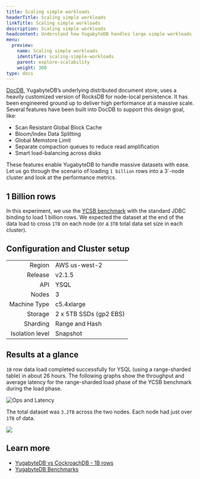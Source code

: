 ```yaml
---
title: Scaling simple workloads
headerTitle: Scaling simple workloads
linkTitle: Scaling simple workloads
description: Scaling simple workloads
headcontent: Understand how YugabyteDB handles large simple workloads
menu:
  preview:
    name: Scaling simple workloads
    identifier: scaling-simple-workloads
    parent: explore-scalability
    weight: 300
type: docs
---
```



[DocDB](../../../architecture/docdb/), YugabyteDB’s underlying distributed document store, uses a heavily customized version of RocksDB for node-local persistence. It has been engineered ground up to deliver high performance at a massive scale. Several features have been built into DocDB to support this design goal, like:

- Scan Resistant Global Block Cache
- Bloom/Index Data Splitting
- Global Memstore Limit
- Separate compaction queues to reduce read amplification
- Smart load-balancing across disks

These features enable YugabyteDB to handle massive datasets with ease. Let us go through the scenario of loading `1 billion` rows into a 3`-node cluster and look at the performance metrics.

## 1 Billion rows

In this experiment, we use the [YCSB benchmark](https://github.com/brianfrankcooper/YCSB/wiki) with the standard JDBC binding to load 1 billion rows. We expected the dataset at the end of the data load to cross `1TB` on each node (or a `3TB` total data set size in each cluster).

## Configuration and Cluster setup

|                 |                        |
| --------------: | :--------------------- |
|          Region | AWS us-west-2          |
|         Release | v2.1.5                 |
|             API | YSQL                   |
|           Nodes | 3                      |
|    Machine Type | c5.4xlarge             |
|         Storage | 2 x 5TB SSDs (gp2 EBS) |
|        Sharding | Range and Hash         |
| Isolation level | Snapshot               |

## Results at a glance

`1B` row data load completed successfully for YSQL (using a range-sharded table) in about 26 hours. The following graphs show the throughput and average latency for the range-sharded load phase of the YCSB benchmark during the load phase.

![Ops and Latency](https://www.yugabyte.com/wp-content/uploads/2020/05/YugabyteDB-1B-data-load-completed-successfully-1024x369.png)

The total dataset was `3.2TB` across the two nodes. Each node had just over `1TB` of data.

![](https://www.yugabyte.com/wp-content/uploads/2020/05/YugabyteDB-high-performance-with-low-SSTable-file-count-and-read-amplification.png)

## Learn more

- [YugabyteDB vs CockroachDB - 1B rows](https://www.yugabyte.com/blog/yugabytedb-vs-cockroachdb-bringing-truth-to-performance-benchmark-claims-part-2/)
- [YugabyteDB Benchmarks](../../../benchmark)